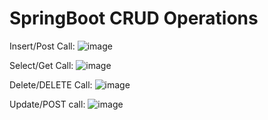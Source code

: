 # SpringBoot CRUD Operations

Insert/Post Call:
![image](https://user-images.githubusercontent.com/62805954/224525976-676c82c6-fdbd-41ea-bc56-abe2525afe06.png)

Select/Get Call:
![image](https://user-images.githubusercontent.com/62805954/224526082-4371d007-6776-4a44-ba43-bb928ae5b552.png)

Delete/DELETE Call:
![image](https://user-images.githubusercontent.com/62805954/224526481-45c68996-c751-4152-ae2e-e2fe29142f94.png)

Update/POST call:
![image](https://user-images.githubusercontent.com/62805954/224527166-3fa3215f-126c-4fed-a857-0f33504a3d3c.png)
